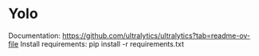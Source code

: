 # Yolo
Documentation: https://github.com/ultralytics/ultralytics?tab=readme-ov-file
Install requirements: pip install -r requirements.txt
